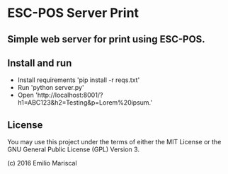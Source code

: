 # ESC-POS Server Print

## Simple web server for print using ESC-POS.

## Install and run

* Install requirements 'pip install -r reqs.txt'
* Run 'python server.py'
* Open 'http://localhost:8001/?h1=ABC123&h2=Testing&p=Lorem%20ipsum.'

## License

You may use this project under the terms of either the MIT License or the GNU General Public License (GPL) Version 3.

(c) 2016 Emilio Mariscal
